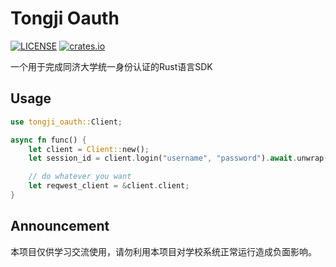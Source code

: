 # Tongji Oauth

[![LICENSE](https://img.shields.io/github/license/Hell-Tractor/tongji-oauth)](./LICENSE)
[![crates.io](https://img.shields.io/crates/v/tongji-oauth)](https://crates.io/crates/tongji-oauth)

一个用于完成同济大学统一身份认证的Rust语言SDK

## Usage

```rust
use tongji_oauth::Client;

async fn func() {
    let client = Client::new();
    let session_id = client.login("username", "password").await.unwrap();

    // do whatever you want
    let reqwest_client = &client.client;
}
```

## Announcement

本项目仅供学习交流使用，请勿利用本项目对学校系统正常运行造成负面影响。